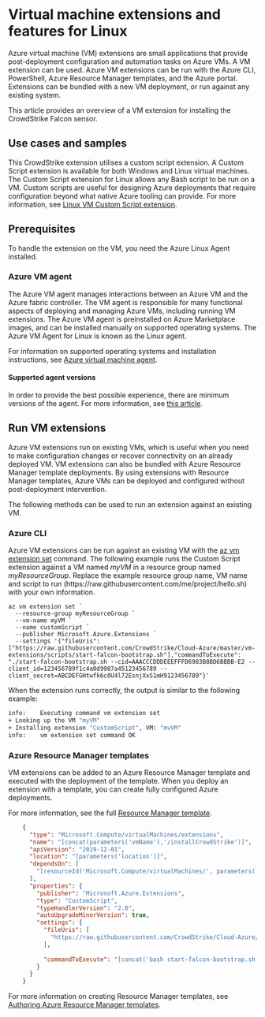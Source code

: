 # Virtual machine extensions and features for Linux

Azure virtual machine (VM) extensions are small applications that provide post-deployment configuration and automation tasks on Azure VMs. A VM extension can be used. Azure VM extensions can be run with the Azure CLI, PowerShell, Azure Resource Manager templates, and the Azure portal. Extensions can be bundled with a new VM deployment, or run against any existing system.

This article provides an overview of a VM extension for installing the CrowdStrike Falcon sensor.

## Use cases and samples

This CrowdStrike extension utilises a custom script extension. A Custom Script extension is available for both Windows and Linux virtual machines. The Custom Script extension for Linux allows any Bash script to be run on a VM. Custom scripts are useful for designing Azure deployments that require configuration beyond what native Azure tooling can provide. For more information, see [Linux VM Custom Script extension](custom-script-linux.md).

## Prerequisites

To handle the extension on the VM, you need the Azure Linux Agent installed. 

### Azure VM agent

The Azure VM agent manages interactions between an Azure VM and the Azure fabric controller. The VM agent is responsible for many functional aspects of deploying and managing Azure VMs, including running VM extensions. The Azure VM agent is preinstalled on Azure Marketplace images, and can be installed manually on supported operating systems. The Azure VM Agent for Linux is known as the Linux agent.

For information on supported operating systems and installation instructions, see [Azure virtual machine agent](agent-linux.md).

#### Supported agent versions

In order to provide the best possible experience, there are minimum versions of the agent. For more information, see [this article](https://support.microsoft.com/en-us/help/4049215/extensions-and-virtual-machine-agent-minimum-version-support).


## Run VM extensions

Azure VM extensions run on existing VMs, which is useful when you need to make configuration changes or recover connectivity on an already deployed VM. VM extensions can also be bundled with Azure Resource Manager template deployments. By using extensions with Resource Manager templates, Azure VMs can be deployed and configured without post-deployment intervention.

The following methods can be used to run an extension against an existing VM.

### Azure CLI

Azure VM extensions can be run against an existing VM with the [az vm extension set](/cli/azure/vm/extension#az-vm-extension-set) command. The following example runs the Custom Script extension against a VM named *myVM* in a resource group named *myResourceGroup*. Replace the example resource group name, VM name and script to run (https:\//raw.githubusercontent.com/me/project/hello.sh) with your own information. 

```azurecli
az vm extension set `
  --resource-group myResourceGroup `
  --vm-name myVM `
  --name customScript `
  --publisher Microsoft.Azure.Extensions `
  --settings '{"fileUris": ["https://raw.githubusercontent.com/CrowdStrike/Cloud-Azure/master/vm-extensions/scripts/start-falcon-bootstrap.sh"],"commandToExecute": "./start-falcon-bootstrap.sh --cid=AAACCCDDDEEEFFFD6983B8BD6BBBB-E2 --client_id=123456789f1c4a0d9987a45123456789 --client_secret=ABCDEFGHtwfk6c0U4l72EsnjXxS1mH9123456789"}'
```

When the extension runs correctly, the output is similar to the following example:

```bash
info:    Executing command vm extension set
+ Looking up the VM "myVM"
+ Installing extension "CustomScript", VM: "mvVM"
info:    vm extension set command OK
```

### Azure Resource Manager templates

VM extensions can be added to an Azure Resource Manager template and executed with the deployment of the template. When you deploy an extension with a template, you can create fully configured Azure deployments. 

For more information, see the full [Resource Manager template](https://github.com/CrowdStrike/Cloud-Azure/blob/master/vm-extensions/arm/linux/Ubuntu-18).

```json
    {
      "type": "Microsoft.Compute/virtualMachines/extensions",
      "name": "[concat(parameters('vmName'),'/installCrowdStrike')]",
      "apiVersion": "2019-12-01",
      "location": "[parameters('location')]",
      "dependsOn": [
        "[resourceId('Microsoft.Compute/virtualMachines/', parameters('vmName'))]"
      ],
      "properties": {
        "publisher": "Microsoft.Azure.Extensions",
        "type": "CustomScript",
        "typeHandlerVersion": "2.0",
        "autoUpgradeMinorVersion": true,
        "settings": {
          "fileUris": [
            "https://raw.githubusercontent.com/CrowdStrike/Cloud-Azure/master/vm-extensions/scripts/start-falcon-bootstrap.sh"
          ],
          
          "commandToExecute": "[concat('bash start-falcon-bootstrap.sh --cid=', parameters('cid'), ' --client_id=', parameters('clientId'), ' --client_secret=', parameters('clientSecret'))]"
        }
      }
    }
```

For more information on creating Resource Manager templates, see [Authoring Azure Resource Manager templates](../windows/template-description.md#extensions).
